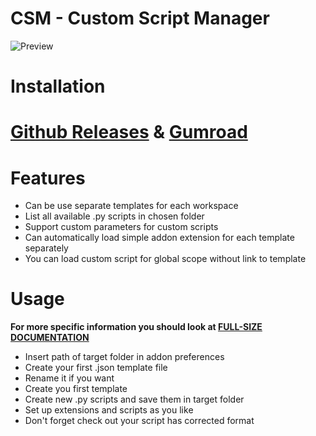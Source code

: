 # CSM - Custom Script Manager
![Preview](https://public-files.gumroad.com/095rbpxkwmfs1xrwzabozt13ylxt)

# Installation

# [Github Releases](https://github.com/maqq1e/CustomScriptManager/releases) & [Gumroad](https://maqq1e.gumroad.com/l/customscriptmanager)

# Features
- Can be use separate templates for each workspace
- List all available .py scripts in chosen folder
- Support custom parameters for custom scripts
- Can automatically load simple addon extension for each template separately
- You can load custom script for global scope without link to template

# Usage

**For more specific information you should look at [FULL-SIZE DOCUMENTATION](https://github.com/maqq1e/CustomScriptManager/wiki)** 

- Insert path of target folder in addon preferences
- Create your first .json template file
- Rename it if you want
- Create you first template
- Create new .py scripts and save them in target folder
- Set up extensions and scripts as you like
- Don't forget check out your script has corrected format

